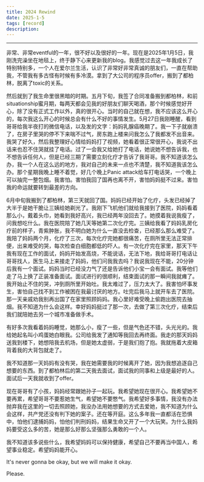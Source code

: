 ```yaml
---
title: 2024 Rewind
date: 2025-1-5
tags: [record]
description: 
---
```


------



非常、非常eventful的一年，很不好以及很好的一年。现在是2025年1月5日，我刚洗完澡坐在地毯上，终于静下心来更新我的blog。我感觉过去这一年我成长了特别特别多，一个人在爱尔兰生活，认识了非常好非常真诚的朋友们，一直在帮助我，不管我有多古怪有时候有多冷漠。拿到了大公司的程序员offer，搬到了都柏林，脱离了toxic的关系。

然后就到了我生命里很黑暗的时期。五月下旬，我签了合同准备搬到都柏林，和前situationship蜜月期，每两天都会见我的好朋友们聊天喝酒，那个时候感觉好开心，除了没有正式工作以外，真的很开心。当时的自己就在想，我不应该这么开心的，每次我这么开心的时候总会有什么不好的事情发生。5月27日我刚睡醒，看到哥哥给我半夜打的微信电话，以及发的文字：妈妈乳腺癌晚期了。我一下子就崩溃了，在房子里哭的停不下来喘不过气，房东跑上楼来问我怎么了我都发不出音来。我哭了好久，然后我整理好心情给妈妈打了视频，她看着很正常很开心，我说不出话来也忍不住哭就挂了电话。过了一会我又给她打了电话，她说她不想告诉我，也不想告诉任何人，但是已经三期了需要立刻化疗才告诉了我哥哥。我不知道该怎么办，我一个人在这么远的地方，我对自己的未来一点也不清楚，我不知道我该怎么办。那个星期我晚上睡不着觉，好几个晚上Panic attack给车打电话哭，一个晚上可以抽完一整包烟。我害怕。害怕我回了国再也离不开，害怕妈妈挺不过来。害怕我的命运就要转到最差的方向。

6月中旬我搬到了都柏林，第三天就回了国。妈妈已经开始了化疗，头发已经掉了大半于是她干脆让三姨给她剃光了。我刚下飞机他们就给我接到了医院，妈妈看着那么小，戴着头巾，她看到我好高兴，我已经两年没回去了。她摸着我说我瘦了，问我想吃什么。我在医院陪了她几天等她第二次化疗完。三姨给我看了妈妈乳房化疗前的样子，青紫肿胀，我不明白她为什么一直没去检查，已经那么那么难受了。我陪了妈妈两个月，化疗了三次，每次化疗完她都很痛苦，在厕所里无法正常排便，出来难受的哭，每次检查白细胞都低的吓人。有一次化疗完在家里，那天下午我有现在工作的面试，妈妈开始发高烧，不能说话，无法下地，我给哥哥打电话让哥哥找人，医生马上来接走了妈妈，他们问我我去吗？我说我现在不能，20分钟后我有一个面试。妈妈当时已经没力气了还是告诉他们小宝一会有面试。我等他们走了马上换了正装准备面试。面试进行的很顺利，结束面试的那一瞬间我就瘫了。我开始止不住的哭，冲到厕所里开始吐。我太难过了，压力太大了。我害怕坏事发生，害怕自己找不到工作被困在我最讨厌的地方。吐完后我马上就开车去了医院。那一天亲戚劝我别再出国了在家里照顾妈妈。我心里好难受晚上偷跑出医院去抽烟。我不知道为什么会这样。幸好妈妈挺过了那一次，去做了第三次化疗，结束后我们就陪她去另一个城市准备做手术。

有好多次我看着妈妈睡觉，她那么小，瘦了一些，但是气色还不错，头光光的。我给她起名叫小鸡蛋她白眼我。公司给我发了通知等我回去再终面。我走的那天妈妈送我到楼下，她想陪我去机场，但是她太虚弱，于是我们抱了抱。我就拖着大皮箱背着我的大背包就走了。

我不知道那一天妈妈有没有哭，我在她需要我的时候离开了她，因为我想追逐自己想要的东西。到了都柏林后的第二天我去面试，面试我的同事和上级是最好的人。面试后一天我就收到了offer。

现在哥哥有了小孩，妈妈经常跟她孙子一起玩。我希望她现在很开心。我希望她不要再累，希望哥哥不要惹她生气，希望她不要憋气。我希望好多事情，我没有办法抛弃我在这里的一切去照顾她，我没办法用她想要的方式去爱她，我不知道为什么会这样，共产党还没有判下她的案子。还在等开庭。这么多年我一直都活在恐惧中，怕他们逮捕妈妈，怕他们判刑妈妈，结果生命又开了一个大玩笑。为什么我妈妈要受这么多的苦，她是那么好那么坚强那么勇敢的一个人。

我不知道该多说些什么，我希望妈妈可以保持健康，希望自己不要再当中国人，希望事业稳定。希望妈妈能开心。

It's never gonna be okay, but we will make it okay.

Please.
